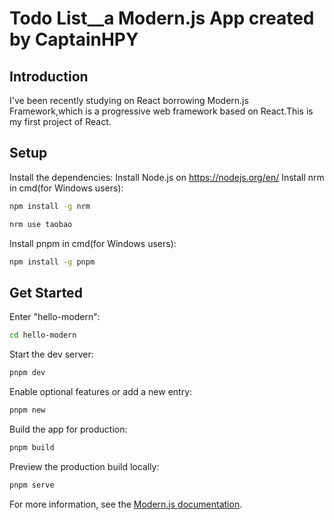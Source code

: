 # Todo List__a Modern.js App created by CaptainHPY

## Introduction

I've been recently studying on React borrowing Modern.js Framework,which is a progressive web framework based on React.This is my first project of React.

## Setup

Install the dependencies:
Install Node.js on https://nodejs.org/en/
Install nrm in cmd(for Windows users):

```bash
npm install -g nrm
```

```bash
nrm use taobao
```

Install pnpm in cmd(for Windows users):

```bash
npm install -g pnpm
```

## Get Started

Enter "hello-modern":

```bash
cd hello-modern
```

Start the dev server:

```bash
pnpm dev
```

Enable optional features or add a new entry:

```bash
pnpm new
```

Build the app for production:

```bash
pnpm build
```

Preview the production build locally:

```bash
pnpm serve
```

For more information, see the [Modern.js documentation](https://modernjs.dev/en).
